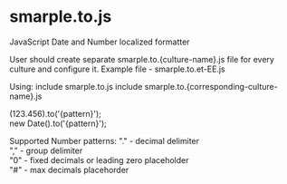 # smarple.to.js

JavaScript Date and Number localized formatter

User should create separate smarple.to.{culture-name}.js file for every culture and configure it.
Example file - smarple.to.et-EE.js

Using:
include smarple.to.js
include smarple.to.{corresponding-culture-name}.js

(123.456).to('{pattern}');  
new Date().to('{pattern}');

Supported Number patterns:
"." - decimal delimiter  
"," - group delimiter  
"0" - fixed decimals or leading zero placeholder  
"#" - max decimals placehorder  

